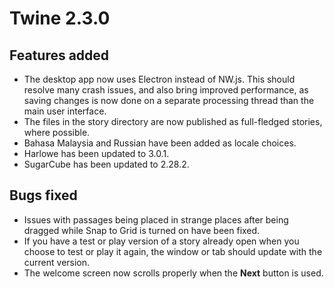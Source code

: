 # Twine 2.3.0

## Features added

- The desktop app now uses Electron instead of NW.js. This should resolve many crash issues, and also bring improved performance, as saving changes is now done on a separate processing thread than the main user interface.
- The files in the story directory are now published as full-fledged stories, where possible.
- Bahasa Malaysia and Russian have been added as locale choices.
- Harlowe has been updated to 3.0.1.
- SugarCube has been updated to 2.28.2.

## Bugs fixed

- Issues with passages being placed in strange places after being dragged while Snap to Grid is turned on have been fixed.
- If you have a test or play version of a story already open when you choose to test or play it again, the window or tab should update with the current version.
- The welcome screen now scrolls properly when the **Next** button is used.
